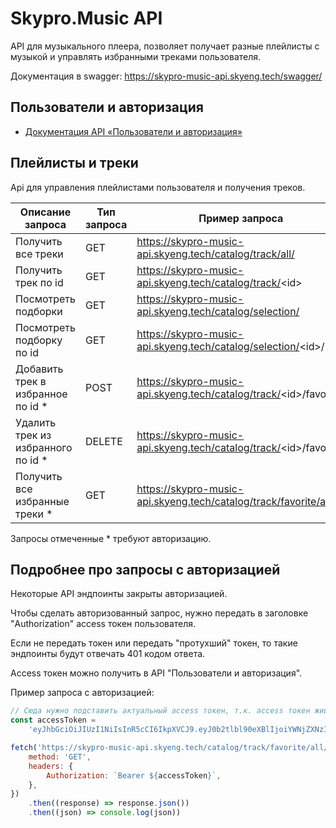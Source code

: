 # Skypro.Music API

API для музыкального плеера, позволяет получает разные плейлисты с музыкой и управлять избранными треками пользователя.

Документация в swagger:
https://skypro-music-api.skyeng.tech/swagger/

## Пользователи и авторизация

-   [Документация API «Пользователи и авторизация»](./docs/AuthAPI.md)

## Плейлисты и треки

Api для управления плейлистами пользователя и получения треков.

| Описание запроса                    | Тип запроса | Пример запроса                                                     |
| ----------------------------------- | ----------- | ------------------------------------------------------------------ |
| Получить все треки                  | GET         | https://skypro-music-api.skyeng.tech/catalog/track/all/            |
| Получить трек по id                 | GET         | https://skypro-music-api.skyeng.tech/catalog/track/<id\>           |
| Посмотреть подборки                 | GET         | https://skypro-music-api.skyeng.tech/catalog/selection/            |
| Посмотреть подборку по id           | GET         | https://skypro-music-api.skyeng.tech/catalog/selection/<id\>/      |
| Добавить трек в избранное по id \*  | POST        | https://skypro-music-api.skyeng.tech/catalog/track/<id\>/favorite/ |
| Удалить трек из избранного по id \* | DELETE      | https://skypro-music-api.skyeng.tech/catalog/track/<id\>/favorite/ |
| Получить все избранные треки \*     | GET         | https://skypro-music-api.skyeng.tech/catalog/track/favorite/all/   |

Запросы отмеченные \* требуют авторизацию.

## Подробнее про запросы с авторизацией

Некоторые API эндпоинты закрыты авторизацией.

Чтобы сделать авторизованный запрос, нужно передать в заголовке "Authorization" access токен пользователя.

Если не передать токен или передать "протухший" токен, то такие эндпоинты будут отвечать 401 кодом ответа.

Access токен можно получить в API "Пользователи и авторизация".

Пример запроса с авторизацией:

```js
// Сюда нужно подставить актуальный access токен, т.к. access токен живет только 200 секунд
const accessToken =
    'eyJhbGciOiJIUzI1NiIsInR5cCI6IkpXVCJ9.eyJ0b2tlbl90eXBlIjoiYWNjZXNzIiwiZXhwIjoxNjkwOTcxMjcxLCJpYXQiOjE2OTA5NjAxMzEsImp0aSI6ImE4YzQ5NDNmOWNmNTRlZjI5NmFmNTMyOWUwODM4YWQ5IiwidXNlcl9pZCI6NzkyfQ.5n8YHTjsgAnYnc4gioyV1wPnxM2D16PS6c9kNhC-JoE'

fetch('https://skypro-music-api.skyeng.tech/catalog/track/favorite/all/', {
    method: 'GET',
    headers: {
        Authorization: `Bearer ${accessToken}`,
    },
})
    .then((response) => response.json())
    .then((json) => console.log(json))
```
